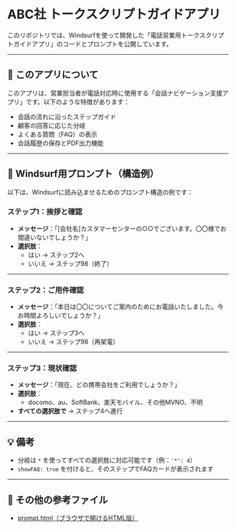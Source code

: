 # ABC社 トークスクリプトガイドアプリ

このリポジトリでは、Windsurfを使って開発した「電話営業用トークスクリプトガイドアプリ」のコードとプロンプトを公開しています。

---

## 🔰 このアプリについて

このアプリは、営業担当者が電話対応時に使用する「会話ナビゲーション支援アプリ」です。以下のような特徴があります：

- 会話の流れに沿ったステップガイド
- 顧客の回答に応じた分岐
- よくある質問（FAQ）の表示
- 会話履歴の保存とPDF出力機能

---

## 📄 Windsurf用プロンプト（構造例）

以下は、Windsurfに読み込ませるためのプロンプト構造の例です：

### ステップ1：挨拶と確認
- **メッセージ**：「[会社名]カスタマーセンターの○○でございます。〇〇様でお間違いないでしょうか？」
- **選択肢**：
  - はい → ステップ2へ
  - いいえ → ステップ98（終了）

---

### ステップ2：ご用件確認
- **メッセージ**：「本日は〇〇についてご案内のためにお電話いたしました。今お時間よろしいでしょうか？」
- **選択肢**：
  - はい → ステップ3へ
  - いいえ → ステップ98（再架電）

---

### ステップ3：現状確認
- **メッセージ**：「現在、どの携帯会社をご利用でしょうか？」
- **選択肢**：
  - docomo、au、SoftBank、楽天モバイル、その他MVNO、不明
- **すべての選択肢で** → ステップ4へ進行

---

## 💡 備考

- 分岐は `*` を使ってすべての選択肢に対応可能です（例：`'*': 4`）
- `showFAQ: true` を付けると、そのステップでFAQカードが表示されます

---

## 🔗 その他の参考ファイル

- [prompt.html（ブラウザで開けるHTML版）](https://naoko705310.github.io/abc-company/prompt.html)

